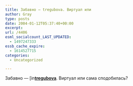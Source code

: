 ```yaml
---
title: Забавно — tregubova. Виртуал или
author: Gray
type: posts
date: 2004-01-12T05:37:40+00:00
excerpt:
url: /4406
esml_socialcount_LAST_UPDATED:
  - 1497247333
essb_cache_expire:
  - 1614527715
categories:
  - Uncategorized

---
```








Забавно &#8212; [<img src='https://i1.wp.com/stat.livejournal.com/img/userinfo.gif?resize=17%2C17' alt='[info]' width='17' height='17' style='vertical-align: bottom; border: 0;' data-recalc-dims="1" />][1][**tregubova**][2]. Виртуал или сама сподобилась?

 [1]: http://www.livejournal.com/userinfo.bml?user=tregubova
 [2]: http://www.livejournal.com/users/tregubova/